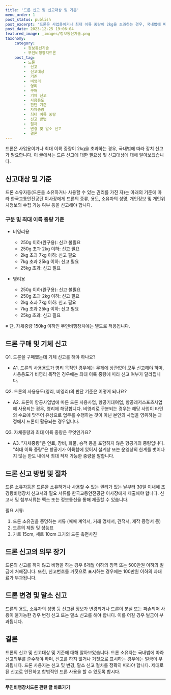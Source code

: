 ```yaml
---
title: '드론 신고 및 신고대상 및 기준'
menu_order: 1
post_status: publish
post_excerpt: '드론은 사업용이거나 최대 이륙 중량이 2kg을 초과하는 경우, 국내법에 따라 장치 신고가 필요합니다. 이 글에서는 드론 신고에 대한 필요성 및 신고대상에 대해 알아보겠습니다.'
post_date: 2023-12-25 19:06:04
featured_image: _images/정보통신기술.png
taxonomy:
    category:
        - 정보통신기술
        - 무인비행장치드론
    post_tag:
        - 드론
        -  신고
        -  신고대상
        -  기준
        -  비영리
        -  영리
        -  구매
        -  기체 신고
        -  사용용도
        -  판단 기준
        -  자체중량
        -  최대 이륙 중량
        -  신고 방법
        -  절차
        -  변경 및 말소 신고
        -  결론
---
```



드론은 사업용이거나 최대 이륙 중량이 2kg을 초과하는 경우, 국내법에 따라 장치 신고가 필요합니다. 이 글에서는 드론 신고에 대한 필요성 및 신고대상에 대해 알아보겠습니다.

## 신고대상 및 기준

드론 소유자등(드론을 소유하거나 사용할 수 있는 권리를 가진 자)는 아래의 기준에 따라 한국교통안전공단 이사장에게 드론의 종류, 용도, 소유자의 성명, 개인정보 및 개인위치정보의 수집 가능 여부 등을 신고해야 합니다.

### 구분 및 최대 이륙 중량 기준

- 비영리용
    - 250g 이하(완구용): 신고 불필요
    - 250g 초과 2kg 이하: 신고 필요
    - 2kg 초과 7kg 이하: 신고 필요
    - 7kg 초과 25kg 이하: 신고 필요
    - 25kg 초과: 신고 필요

- 영리용
    - 250g 이하(완구용): 신고 불필요
    - 250g 초과 2kg 이하: 신고 필요
    - 2kg 초과 7kg 이하: 신고 필요
    - 7kg 초과 25kg 이하: 신고 필요
    - 25kg 초과: 신고 필요

※ 단, 자체중량 150kg 이하인 무인비행장치에는 별도로 적용됩니다.

## 드론 구매 및 기체 신고

Q1. 드론을 구매했는데 기체 신고를 해야 하나요?
- A1. 드론의 사용용도가 영리 목적인 경우에는 무게에 상관없이 모두 신고해야 하며, 사용용도가 비영리 목적인 경우에는 최대 이륙 중량에 따라 신고 여부가 달라집니다.

Q2. 드론의 사용용도(영리, 비영리)의 판단 기준은 어떻게 되나요?
- A2. 드론이 항공사업법에 따른 드론 사용사업, 항공기대여업, 항공레저스포츠사업에 사용되는 경우, 영리에 해당합니다. 비영리로 구분되는 경우는 해당 사업이 타인의 수요에 맞추어 유상으로 업무를 수행하는 것이 아닌 본인의 사업을 영위하는 과정에서 드론이 활용되는 경우입니다.

Q3. 자체중량과 최대 이륙 중량은 무엇인가요?
- A3. "자체중량"은 연료, 장비, 화물, 승객 등을 포함하지 않은 항공기의 중량입니다. "최대 이륙 중량"은 항공기가 이륙함에 있어서 설계상 또는 운영상의 한계를 벗어나지 않는 한도 내에서 최대 적재 가능한 중량을 말합니다.

## 드론 신고 방법 및 절차

드론 소유자등은 드론을 소유하거나 사용할 수 있는 권리가 있는 날부터 30일 이내에 초경량비행장치 신고서와 필요 서류를 한국교통안전공단 이사장에게 제출해야 합니다. 신고서 및 첨부서류는 팩스 또는 정보통신을 통해 제출할 수 있습니다.

 필요 서류:
 1. 드론 소유권을 증명하는 서류 (매매 계약서, 거래 명세서, 견적서, 제작 증명서 등)
 2. 드론의 제원 및 성능표
 3. 가로 15cm, 세로 10cm 크기의 드론 측면사진

## 드론 신고의 의무 장기

드론의 신고를 하지 않고 비행을 하는 경우 6개월 이하의 징역 또는 500만원 이하의 벌금에 처해집니다. 또한, 신고번호를 거짓으로 표시하는 경우에는 100만원 이하의 과태료가 부과됩니다.

## 드론 변경 및 말소 신고

드론의 용도, 소유자의 성명 등 신고된 정보가 변경되거나 드론이 분실 또는 파손되어 사용이 불가능한 경우 변경 신고 또는 말소 신고를 해야 합니다. 이를 어길 경우 벌금이 부과됩니다.

## 결론

드론의 신고 및 신고대상 및 기준에 대해 알아보았습니다. 드론 소유자는 국내법에 따라 신고의무를 준수해야 하며, 신고를 하지 않거나 거짓으로 표시하는 경우에는 벌금이 부과됩니다. 드론 사용자는 신고 및 변경, 말소 신고 절차를 정확히 따라야 합니다. 제대로 된 신고로 안전하고 합법적인 드론 사용을 할 수 있도록 합시다.
<!-- wp:separator -->
<hr class="wp-block-separator has-alpha-channel-opacity"/>
<!-- /wp:separator -->

<!-- wp:group {"backgroundColor":"base","layout":{"type":"constrained"}} -->
<div class="wp-block-group has-base-background-color has-background"><!-- wp:paragraph {"align":"center","fontSize":"medium"} -->
<p class="has-text-align-center has-large-font-size"><strong>무인비행장치드론 관련 글 바로가기</strong></p>
<!-- /wp:paragraph -->


<!-- wp:latest-posts
{"categories":[{"id":35015,"count":19,"description":"","link":"https://uknowlaw.com/category/%eb%ac%b4%ec%9d%b8%eb%b9%84%ed%96%89%ec%9e%a5%ec%b9%98%eb%93%9c%eb%a1%a0/","name":"무인비행장치드론","slug":"무인비행장치드론","taxonomy":"category","parent":0,"meta":[],"_links":{"self":[{"href":"https://uknowlaw.com/wp-json/wp/v2/categories/35015"}],"collection":[{"href":"https://uknowlaw.com/wp-json/wp/v2/categories"}],"about":[{"href":"https://uknowlaw.com/wp-json/wp/v2/taxonomies/category"}],"wp:post_type":[{"href":"https://uknowlaw.com/wp-json/wp/v2/posts?categories=35015"}],"curies":[{"name":"wp","href":"https://api.w.org/{rel}","templated":true}]}}],"postsToShow":100,"excerptLength":28,"postLayout":"grid","columns":2,"featuredImageAlign":"left","featuredImageSizeSlug":"large","fontSize":"small"} /--></div>
<!-- /wp:group -->